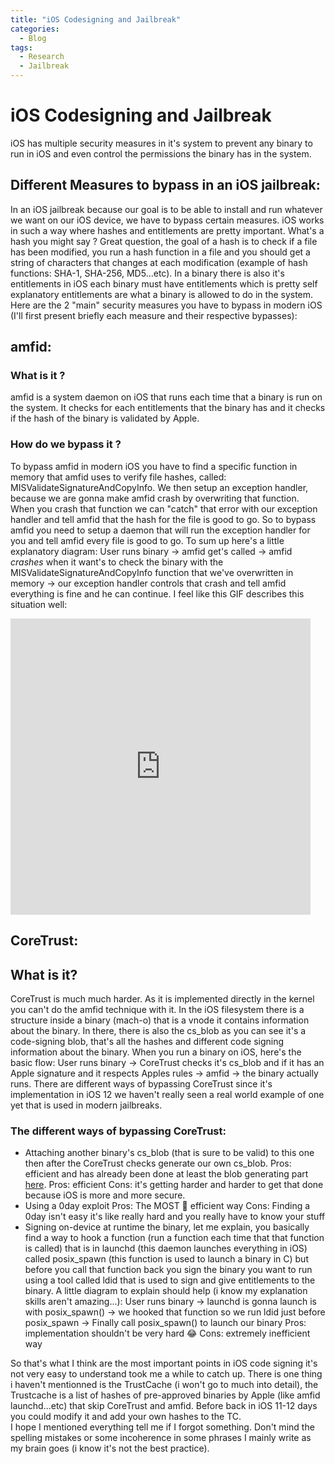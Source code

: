 ```yaml
---
title: "iOS Codesigning and Jailbreak"
categories:
  - Blog
tags:
  - Research
  - Jailbreak
---
```


# iOS Codesigning and Jailbreak
iOS has multiple security measures in it's system to prevent any binary to run in iOS and even control the permissions the binary has in the system.
## Different Measures to bypass in an iOS jailbreak:
<p>In an iOS jailbreak because our goal is to be able to install and run whatever we want on our iOS device, we have to bypass certain measures. iOS works in such a way where hashes and entitlements are pretty important. What's a hash you might say ? Great question, the goal of a hash is to check if a file has been modified, you run a hash function in a file and you should get a string of characters that changes at each modification (example of hash functions: SHA-1, SHA-256, MD5...etc). In a binary there is also it's entitlements in iOS each binary must have entitlements which is pretty self explanatory entitlements are what a binary is allowed to do in the system. Here are the 2 "main" security measures you have to bypass in modern iOS (I'll first present briefly each measure and their respective bypasses):
</p>

## amfid:
### What is it ?
amfid is a system daemon on iOS that runs each time that a binary is run on the system. It checks for each entitlements that the binary has and it checks if the hash of the binary is validated by Apple. 
### How do we bypass it ?
To bypass amfid in modern iOS you have to find a specific function in memory that amfid uses to verify file hashes, called: MISValidateSignatureAndCopyInfo. We then setup an exception handler, because we are gonna make amfid crash by overwriting that function. When you crash that function we can "catch" that error with our exception handler and tell amfid that the hash for the file is good to go. So to bypass amfid you need to setup a daemon that will run the exception handler for you and tell amfid every file is good to go. To sum up here's a little explanatory diagram:
User runs binary -> amfid get's called -> amfid *crashes* when it want's to check the binary with the MISValidateSignatureAndCopyInfo function that we've overwritten in memory -> our exception handler controls that crash and tell amfid everything is fine and he can continue.
I feel like this GIF describes this situation well:

<iframe src="https://giphy.com/embed/l2JIlnyZUpduiAn6M" width="480" height="474" frameBorder="0" class="giphy-embed" allowFullScreen></iframe>

## CoreTrust:
## What is it? 
CoreTrust is much much harder. As it is implemented directly in the kernel you can't do the amfid technique with it. In the iOS filesystem there is a structure inside a binary (mach-o) that is a vnode it contains information about the binary. In there, there is also the cs_blob as you can see it's a code-signing blob, that's all the hashes and different code signing information about the binary. When you run a binary on iOS, here's the basic flow:
User runs binary -> CoreTrust checks it's cs_blob and if it has an Apple signature and it respects Apples rules -> amfid -> the binary actually runs. 
There are different ways of bypassing CoreTrust since it's implementation in iOS 12 we haven't really seen a real world example of one yet that is used in modern jailbreaks.
### The different ways of bypassing CoreTrust:
- Attaching another binary's cs_blob (that is sure to be valid) to this one then after the CoreTrust checks generate our own cs_blob.
Pros: efficient and has already been done at least the blob generating part <a href="https://github.com/PsychoTea/MeridianJB/blob/master/Meridian/amfid/ent_patching.m#L173">here</a>.
Pros: efficient 
Cons: it's getting harder and harder to get that done because iOS is more and more secure.
- Using a 0day exploit 
Pros: The MOST 🤩 efficient way 
Cons: Finding a 0day isn't easy it's like really hard and you really have to know your stuff
- Signing on-device at runtime the binary, let me explain, you basically find a way to hook a function (run a function each time that that function is called) that is in launchd (this daemon launches everything in iOS) called posix_spawn (this function is used to launch a binary in C) but before you call that function back you sign the binary you want to run using a tool called ldid that is used to sign and give entitlements to the binary. A little diagram to explain should help (i know my explanation skills aren't amazing...):
User runs binary -> launchd is gonna launch is with posix_spawn() -> we hooked that function so we run ldid just before posix_spawn -> Finally call posix_spawn() to launch our binary
Pros: implementation shouldn't be very hard 😂
Cons: extremely inefficient way 

So that's what I think are the most important points in iOS code signing it's not very easy to understand took me a while to catch up. There is one thing i haven't mentionned is the TrustCache (i won't go to much into detail), the Trustcache is a list of hashes of pre-approved binaries by Apple (like amfid launchd...etc) that skip CoreTrust and amfid. Before back in iOS 11-12 days you could modify it and add your own hashes to the TC.<br>
I hope I mentioned everything tell me if I forgot something. Don't mind the spelling mistakes or some incoherence in some phrases I mainly write as my brain goes (i know it's not the best practice).
